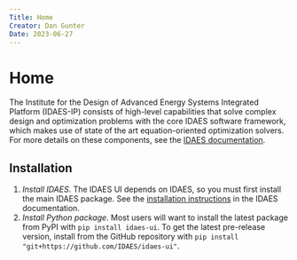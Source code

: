 ```yaml
---
Title: Home
Creator: Dan Gunter
Date: 2023-06-27
---
```

# Home

The Institute for the Design of Advanced Energy Systems Integrated Platform (IDAES-IP) consists of high-level capabilities that solve complex design and optimization problems with the core IDAES software framework, which makes use of state of the art equation-oriented optimization  solvers. For more details on these components, see the [IDAES documentation](https://idaes-pse.readthedocs.io/en/stable/). 

## Installation

1. *Install IDAES*. The IDAES UI depends on IDAES, so you must first install the main IDAES package. See the [installation instructions](https://idaes-pse.readthedocs.io/en/stable/tutorials/getting_started/index.html) in the IDAES documentation.
2. *Install Python package*. Most users will want to install the latest package from PyPI with `pip install idaes-ui`. To get the latest pre-release version, install from the GitHub repository with `pip install "git+https://github.com/IDAES/idaes-ui"`.

